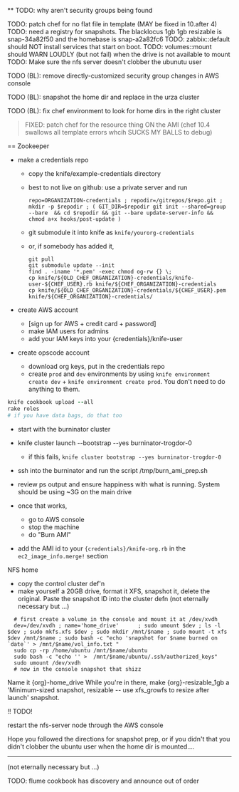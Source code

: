 ** TODO: why aren't security groups being found

TODO: patch chef for no flat file in template (MAY be fixed in 10.after 4)
TODO: need a registry for snapshots. The blacklocus 1gb 1gb resizable is snap-34a82f50 and the homebase is snap-a2a82fc6
TODO: zabbix::default should NOT install services that start on boot.
TODO: volumes::mount should WARN LOUDLY (but not fail) when the drive is not available to mount
TODO: Make sure the nfs server doesn't clobber the ubunutu user

TODO (BL): remove directly-customized security group changes in AWS console

TODO (BL): snapshot the home dir and replace in the urza cluster

TODO (BL): fix chef environment to look for home dirs in the right cluster

> FIXED: patch chef for the resource thing ON the AMI (chef 10.4 swallows all template errors whcih SUCKS MY BALLS to debug)

== Zookeeper

* make a credentials repo
  - copy the knife/example-credentials directory
  - best to not live on github: use a private server and run
   
    ``` 
    repo=ORGANIZATION-credentials ; repodir=/gitrepos/$repo.git ; mkdir -p $repodir ; ( GIT_DIR=$repodir git init --shared=group --bare  && cd $repodir && git --bare update-server-info && chmod a+x hooks/post-update ) 
    ```
    
  - git submodule it into knife as `knife/yourorg-credentials`
  - or, if somebody has added it,
  
    ```
    git pull
    git submodule update --init
    find . -iname '*.pem' -exec chmod og-rw {} \;
    cp knife/${OLD_CHEF_ORGANIZATION}-credentials/knife-user-${CHEF_USER}.rb knife/${CHEF_ORGANIZATION}-credentials
    cp knife/${OLD_CHEF_ORGANIZATION}-credentials/${CHEF_USER}.pem knife/${CHEF_ORGANIZATION}-credentials/
    ```
    

* create AWS account
  - [sign up for AWS + credit card + password]
  - make IAM users for admins
  - add your IAM keys into your {credentials}/knife-user

* create opscode account
  - download org keys, put in the credentials repo
  - create `prod` and `dev` environments by using `knife environment create dev` + `knife environment create prod`. You don't need to do anything to them.  

```ruby
knife cookbook upload --all
rake roles
# if you have data bags, do that too
```

* start with the burninator cluster
* knife cluster launch --bootstrap --yes burninator-trogdor-0
  - if this fails, `knife cluster bootstrap --yes burninator-trogdor-0`

* ssh into the burninator and run the script /tmp/burn_ami_prep.sh

* review ps output and ensure happiness with what is running. System should be using ~3G on the main drive

* once that works,
  - go to AWS console
  - stop the machine
  - do "Burn AMI"

* add the AMI id to your `{credentials}/knife-org.rb` in the `ec2_image_info.merge!` section


NFS home
* copy the control cluster def'n
* make yourself a 20GB drive, format it XFS, snapshot it, delete the original. Paste the snapshot ID into the cluster defn (not eternally necessary but ...)

```
  # first create a volume in the console and mount it at /dev/xvdh
  dev=/dev/xvdh ; name='home_drive'      ; sudo umount $dev ; ls -l $dev ; sudo mkfs.xfs $dev ; sudo mkdir /mnt/$name ; sudo mount -t xfs $dev /mnt/$name ; sudo bash -c "echo 'snapshot for $name burned on `date`' > /mnt/$name/vol_info.txt "
  sudo cp -rp /home/ubuntu /mnt/$name/ubuntu
  sudo bash -c "echo '' >  /mnt/$name/ubuntu/.ssh/authorized_keys"
  sudo umount /dev/xvdh
  # now in the console snapshot that shizz
```

Name it {org}-home_drive
While you're in there, make {org}-resizable_1gb a 'Minimum-sized snapshot, resizable -- use xfs_growfs to resize after launch' snapshot.

!! TODO!

restart the nfs-server node through the AWS console

Hope you followed the directions for snapshot prep, or if you didn't that you didn't clobber the ubuntu user when the home dir is mounted....

__________________________________________________________________________
(not eternally necessary but ...)



TODO: flume cookbook has discovery and announce out of order
